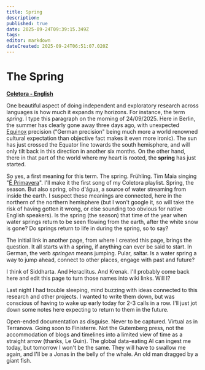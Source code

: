 ```yaml
---
title: Spring
description: 
published: true
date: 2025-09-24T09:39:15.349Z
tags: 
editor: markdown
dateCreated: 2025-09-24T06:51:07.020Z
---
```


# The Spring

**[Coletora - English](/projetos/coletora/en)**

One beautiful aspect of doing independent and exploratory research across languages is how much it expands my horizons. For instance, the term *spring*. I type this paragraph on the morning of 24/09/2025. Here in Berlin, the summer has clearly gone away three days ago, with unexpected [Equinox](https://en.wikipedia.org/wiki/Equinox) precision ("German precision" being much more a world renowned cultural expectation than objective fact makes it even more ironic). The sun has just crossed the Equator line towards the south hemisphere, and will only tilt back in this direction in another six months. On the other hand, there in that part of the world where my heart is rooted, the **spring** has just started.

So yes, a first meaning for this term. The spring. Frühling. Tim Maia singing "[É Primavera](https://pt.wikipedia.org/wiki/Primavera_(Vai_Chuva))". I'll make it the first song of my Coletora playlist. Spring, the season. But also spring, olho d'água, a source of water streaming from inside the earth. I suspect these meanings are connected, here in the northern of the northern hemisphere (but I won't google it, so will take the risk of having gotten it wrong, or else sounding too obvious for native English speakers). Is the spring (the season) that time of the year when water springs return to be seen flowing from the earth, after the white snow is gone? Do springs return to life in during the spring, so to say?

The initial link in another page, from where I created this page, brings the question. It all starts with a spring, if anything can ever be said to start. In German, the verb *springen* means jumping. Pular, saltar. Is a water spring a way to jump ahead, connect to other places, engage with past and future?

I think of Siddharta. And Heraclitus. And Krenak. I'll probably come back here and edit this page to turn those names into wiki links. Will I?

Last night I had trouble sleeping, mind buzzing with ideas connected to this research and other projects. I wanted to write them down, but was conscious of having to wake up early today for 2-3 calls in a row. I'll just jot down some notes here expecting to return to them in the future.

Open-ended documentation as disguise. Never to be captured. Virtual as in Terranova. Going soon to Finisterre. Not the Gutemberg press, not the accommodation of blogs and timelines into a limited view of time as a straight arrow (thanks, Le Guin). The global data-eating AI can ingest me today, but tomorrow I won't be the same. They will have to swallow me again, and I'll be a Jonas in the belly of the whale. An old man dragged by a giant fish.